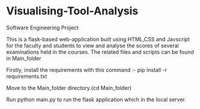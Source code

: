 # Visualising-Tool-Analysis

Software Engineering Project

This is a flask-based web-application built using HTML,CSS and Javscript for the faculty and students to view and analyse the scores of several examinations held in the courses. The related files and scripts can be found in Main_folder

Firstly, install the requirements with this command :- pip install -r requirements.txt 

Move to the Main_folder directory.(cd Main_folder)

Run python main.py to run the flask application which in the local server.
